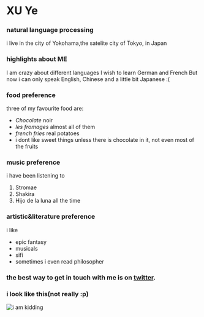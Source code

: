 # XU Ye
### natural language processing
i live in the city of Yokohama,the satelite city of Tokyo, in Japan

### highlights about ME
 I am crazy about different languages
 I wish to learn German and French
 But now i can only speak English, Chinese and a little bit Japanese :(

### food preference
three of my favourite food are:
- *Chocolate* noir
- *les fromages* almost all of them
- *french fries* real potatoes
- i dont like sweet things unless there is chocolate in it, not even most of the fruits

### music preference
i have been listening to
1. Stromae
2. Shakira
3. Hijo de la luna
all the time

### artistic&literature preference
i like
- epic fantasy
- musicals
- sifi
- sometimes i even read philosopher

### the best way to get in touch with me is on [twitter](https://twitter.com/XUYe22).

### i look like this(not really :p)
![i am kidding](https://i.pinimg.com/originals/65/7f/de/657fde499a0d4a38ae0b7595cdb9f006.jpg)
